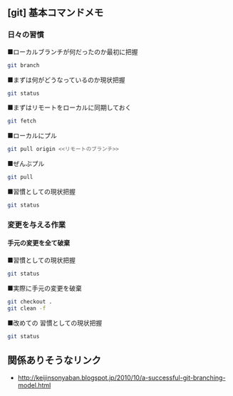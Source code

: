 ## [git] 基本コマンドメモ



### 日々の習慣


■ローカルブランチが何だったのか最初に把握

```sh
git branch
```

■まずは何がどうなっているのか現状把握

```sh
git status
```

■まずはリモートをローカルに同期しておく

```sh
git fetch
```

■ローカルにプル

```sh
git pull origin <<リモートのブランチ>>
```

■ぜんぶプル

```sh
git pull
```

■習慣としての現状把握

```sh
git status
```



### 変更を与える作業



#### 手元の変更を全て破棄


■習慣としての現状把握

```sh
git status
```

■実際に手元の変更を破棄

```sh
git checkout .
git clean -f
```

■改めての 習慣としての現状把握

```sh
git status
```


## 関係ありそうなリンク

* http://keijinsonyaban.blogspot.jp/2010/10/a-successful-git-branching-model.html

